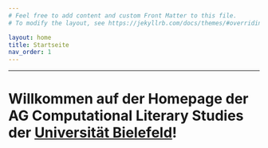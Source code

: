 ```yaml
---
# Feel free to add content and custom Front Matter to this file.
# To modify the layout, see https://jekyllrb.com/docs/themes/#overriding-theme-defaults

layout: home
title: Startseite
nav_order: 1
---
```

---

# Willkommen auf der Homepage der AG Computational Literary Studies der [Universität Bielefeld](https://www.uni-bielefeld.de/)!
